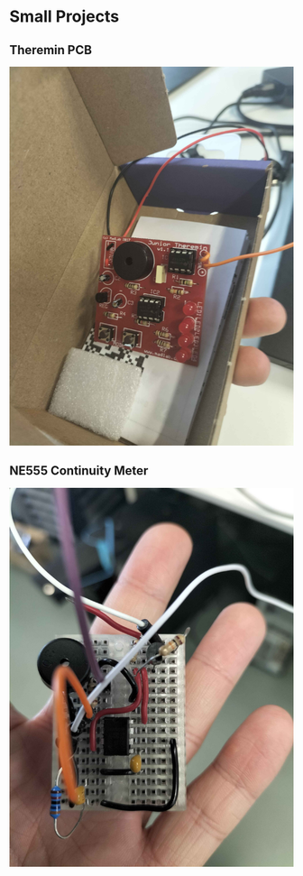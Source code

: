 # Small Projects

## Theremin PCB

![A soldered Theremin PCB.](./Theremin.jpg)

## NE555 Continuity Meter

![A continuity meter based off the NE555.](./IMG20241129112546.jpg)
